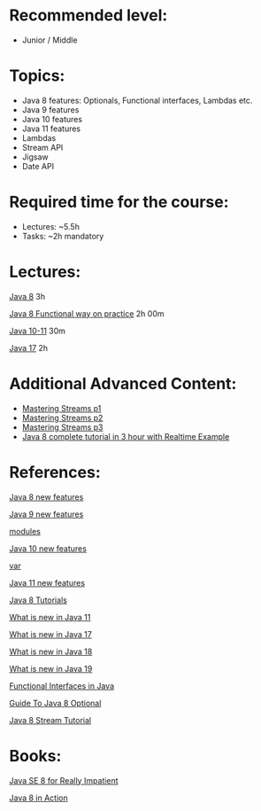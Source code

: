 **Recommended level:** 
=======================
- Junior / Middle

**Topics:** 
=======================
- Java 8 features: Optionals, Functional interfaces, Lambdas etc.
- Java 9 features
- Java 10 features
- Java 11 features
- Lambdas  
- Stream API
- Jigsaw
- Date API

**Required time for the course:**
=======================
- Lectures: ~5.5h
- Tasks: ~2h mandatory

**Lectures**:
=======================

[Java 8](https://www.lynda.com/Java-tutorials/Learning-Java-8/184457-2.html?srchtrk=index%3a2%0alinktypeid%3a2%0aq%3aJava+8%0apage%3a1%0as%3arelevance%0asa%3atrue%0aproducttypeid%3a2) 3h

[Java 8 Functional way on practice](https://www.youtube.com/watch?v=zolbIZS4SRQ) 2h 00m

[Java 10-11](https://www.lynda.com/Java-tutorials/First-Look-Java-10-Java-11/774904-2.html?srchtrk=index%3a1%0alinktypeid%3a2%0aq%3aJava+10%0apage%3a1%0as%3arelevance%0asa%3atrue%0aproducttypeid%3a2) 30m

[Java 17](https://www.linkedin.com/learning/learning-java-17/learn-java-code?u=2113185) 2h

**Additional Advanced Content**: 
=======================
- [Mastering Streams p1](https://www.youtube.com/watch?v=NEcA1JRT7pg)
- [Mastering Streams p2](https://www.youtube.com/watch?v=7yKom_LjuXE)
- [Mastering Streams p3](https://www.youtube.com/watch?v=TmzgxGKMwrk) 
- [Java 8 complete tutorial in 3 hour with Realtime Example](https://www.youtube.com/watch?v=ePJrt5-G8eM&list=PLVz2XdJiJQxzrdrpglCv_nWIO5CDIqOVj)

**References**:
=======================


[Java 8 new features](https://www.journaldev.com/2389/java-8-features-with-examples)

[Java 9 new features](https://www.journaldev.com/13121/java-9-features-with-examples)

[modules](https://www.baeldung.com/java-9-modularity)

[Java 10 new features](https://www.journaldev.com/20395/java-10-features)

[var](https://dzone.com/articles/var-work-in-progress)

[Java 11 new features](https://www.journaldev.com/24601/java-11-features)

[Java 8 Tutorials](https://mkyong.com/tutorials/java-8-tutorials/)

[What is new in Java 11](https://mkyong.com/java/what-is-new-in-java-11/)

[What is new in Java 17](https://mkyong.com/java/what-is-new-in-java-17/)

[What is new in Java 18](https://mkyong.com/java/what-is-new-in-java-18/)

[What is new in Java 19](https://mkyong.com/java/what-is-new-in-java-19/)

[Functional Interfaces in Java](https://www.scaler.com/topics/functional-interface-in-java/)

[Guide To Java 8 Optional](https://www.baeldung.com/java-optional)

[Java 8 Stream Tutorial](https://winterbe.com/posts/2014/07/31/java8-stream-tutorial-examples/)

**Books**: 
=======================
[Java SE 8 for Really Impatient](https://www.horstmann.com/java8/index.html)

[Java 8 in Action](https://www.manning.com/books/java-8-in-action)
